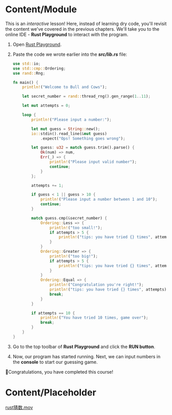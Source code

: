 # Content/Module

This is an *interactive* lesson! Here, instead of learning dry code, you'll revisit the content we've covered in the previous chapters. We'll take you to the online IDE - **Rust Playground** to interact with the program.

1. Open [Rust Playground](https://play.rust-lang.org/?version=stable&mode=debug&edition=2021).
2. Paste the code we wrote earlier into the ***src/lib.rs*** file:
    
    ```rust
    use std::io;
    use std::cmp::Ordering;
    use rand::Rng;
    
    fn main() {
        println!("Welcome to Bull and Cows");
    
        let secret_number = rand::thread_rng().gen_range(1..11);
    
        let mut attempts = 0;
    
        loop {
            println!("Please input a number:");
    
            let mut guess = String::new();
            io::stdin().read_line(&mut guess)
                .expect("Ops! Something goes wrong");
    
            let guess: u32 = match guess.trim().parse() {
                Ok(num) => num,
                Err(_) => {
                    println!("Please input valid number");
                    continue;
                }
            };
    
            attempts += 1;
    
            if guess < 1 || guess > 10 {
                println!("Please input a number between 1 and 10");
                continue;
            }
    
            match guess.cmp(&secret_number) {
                Ordering::Less => {
                    println!("too small!");
                    if attempts > 5 {
                        println!("tips: you have tried {} times", attempts);
                    }
                }
                Ordering::Greater => {
                    println!("too big!");
                    if attempts > 5 {
                        println!("tips: you have tried {} times", attempts);
                    }
                }
                Ordering::Equal => {
                    println!("Congratulation you're right!");
                    println!("tips: you have tried {} times", attempts);
                    break;
                }
            }
    
            if attempts == 10 {
                println!("You have tried 10 times, game over");
                break;
            }
        }
    }
    ```
    
3. Go to the top toolbar of **Rust Playground** and click the **RUN button**.
4. Now, our program has started running. Next, we can input numbers in the **console** to start our guessing game.

🎉Congratulations, you have completed this course!

# Content/Placeholder

[rust猜数.mov](./video/rust猜数.mov)
